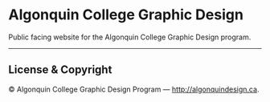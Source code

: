 # Algonquin College Graphic Design

Public facing website for the Algonquin College Graphic Design program.

---

## License & Copyright

© Algonquin College Graphic Design Program — <http://algonquindesign.ca>.
